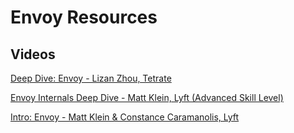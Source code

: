 # Envoy Resources

## Videos

[Deep Dive: Envoy - Lizan Zhou, Tetrate](https://youtu.be/spzfupads2o)

[Envoy Internals Deep Dive - Matt Klein, Lyft (Advanced Skill Level)](https://youtu.be/gQF23Vw0keg)

[Intro: Envoy - Matt Klein & Constance Caramanolis, Lyft](https://youtu.be/P719qI2h2yY)